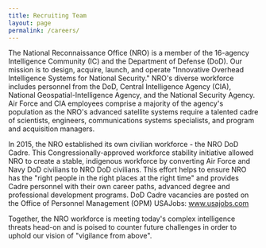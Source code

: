 ```yaml
---
title: Recruiting Team
layout: page
permalink: /careers/
---
```


The National Reconnaissance Office (NRO) is a member of the 16-agency Intelligence Community (IC) and the Department of Defense (DoD). Our mission is to design, acquire, launch, and operate "Innovative Overhead Intelligence Systems for National Security." NRO's diverse workforce includes personnel from the DoD, Central Intelligence Agency (CIA), National Geospatial-Intelligence Agency, and the National Security Agency. Air Force and CIA employees comprise a majority of the agency's population as the NRO's advanced satellite systems require a talented cadre of scientists, engineers, communications systems specialists, and program and acquisition managers.

In 2015, the NRO established its own civilian workforce - the NRO DoD Cadre. This Congressionally-approved workforce stability initiative allowed NRO to create a stable, indigenous workforce by converting Air Force and Navy DoD civilians to NRO DoD civilians. This effort helps to ensure NRO has the "right people in the right places at the right time" and provides Cadre personnel with their own career paths, advanced degree and professional development programs. DoD Cadre vacancies are posted on the Office of Personnel Management (OPM) USAJobs: www.usajobs.com

Together, the NRO workforce is meeting today's complex intelligence threats head-on and is poised to counter future challenges in order to uphold our vision of "vigilance from above".